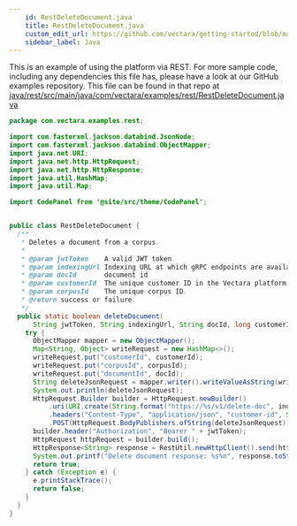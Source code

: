 ```yaml
---
    id: RestDeleteDocument.java
    title: RestDeleteDocument.java
    custom_edit_url: https://github.com/vectara/getting-started/blob/main/language-examples/java/rest/src/main/java/com/vectara/examples/rest/RestDeleteDocument.java
    sidebar_label: Java
---
```


This is an example of using the platform via REST.  For more sample code, including any dependencies this file has, please have a look at our GitHub examples repository.  This file can be found in that repo at <a href="https://github.com/vectara/getting-started/tree/main/language-examples/java/rest/src/main/java/com/vectara/examples/rest/RestDeleteDocument.java">java/rest/src/main/java/com/vectara/examples/rest/RestDeleteDocument.java</a>

```java title="java/rest/src/main/java/com/vectara/examples/rest/RestDeleteDocument.java"
package com.vectara.examples.rest;

import com.fasterxml.jackson.databind.JsonNode;
import com.fasterxml.jackson.databind.ObjectMapper;
import java.net.URI;
import java.net.http.HttpRequest;
import java.net.http.HttpResponse;
import java.util.HashMap;
import java.util.Map;

import CodePanel from '@site/src/theme/CodePanel';


public class RestDeleteDocument {
  /**
   * Deletes a document from a corpus.
   *
   * @param jwtToken    A valid JWT token.
   * @param indexingUrl Indexing URL at which gRPC endpoints are available.
   * @param docId       document id
   * @param customerId  The unique customer ID in the Vectara platform.
   * @param corpusId    The unique corpus ID.
   * @return success or failure.
   */
  public static boolean deleteDocument(
      String jwtToken, String indexingUrl, String docId, long customerId, long corpusId) {
    try {
      ObjectMapper mapper = new ObjectMapper();
      Map<String, Object> writeRequest = new HashMap<>();
      writeRequest.put("customerId", customerId);
      writeRequest.put("corpusId", corpusId);
      writeRequest.put("documentId", docId);
      String deleteJsonRequest = mapper.writer().writeValueAsString(writeRequest);
      System.out.println(deleteJsonRequest);
      HttpRequest.Builder builder = HttpRequest.newBuilder()
          .uri(URI.create(String.format("https://%s/v1/delete-doc", indexingUrl)))
          .headers("Content-Type", "application/json", "customer-id", String.valueOf(customerId))
          .POST(HttpRequest.BodyPublishers.ofString(deleteJsonRequest));
      builder.header("Authorization", "Bearer " + jwtToken);
      HttpRequest httpRequest = builder.build();
      HttpResponse<String> response = RestUtil.newHttpClient().send(httpRequest, HttpResponse.BodyHandlers.ofString());
      System.out.printf("Delete document response: %s%n", response.toString());
      return true;
    } catch (Exception e) {
      e.printStackTrace();
      return false;
    }
  }
}

```
